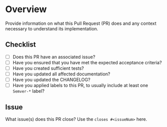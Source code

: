 # Overview

Provide information on what this Pull Request (PR) does and any context necessary to understand its implementation.

## Checklist

- [ ] Does this PR have an associated issue?
- [ ] Have you ensured that you have met the expected acceptance criteria?
- [ ] Have you created sufficient tests?
- [ ] Have you updated all affected documentation?
- [ ] Have you updated the CHANGELOG?
- [ ] Have you applied labels to this PR, to usually include at least one `Semver-*` label?

## Issue

What issue(s) does this PR close? Use the `closes #<issueNum>` here.
